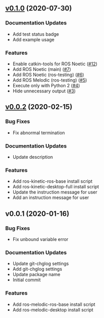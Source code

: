 
<a name="v0.1.0"></a>
## [v0.1.0](https://github.com/Tiryoh/ros_setup_scripts_ubuntu/compare/v0.0.2...v0.1.0) (2020-07-30)

### Documentation Updates

* Add test status badge
* Add example usage

### Features

* Enable catkin-tools for ROS Noetic ([#12](https://github.com/Tiryoh/ros_setup_scripts_ubuntu/issues/12))
* Add ROS Noetic (main) ([#7](https://github.com/Tiryoh/ros_setup_scripts_ubuntu/issues/7))
* Add ROS Noetic (ros-testing) ([#6](https://github.com/Tiryoh/ros_setup_scripts_ubuntu/issues/6))
* Add ROS Melodic (ros-testing) ([#5](https://github.com/Tiryoh/ros_setup_scripts_ubuntu/issues/5))
* Execute only with Python 2 ([#4](https://github.com/Tiryoh/ros_setup_scripts_ubuntu/issues/4))
* Hide unnecessary output ([#3](https://github.com/Tiryoh/ros_setup_scripts_ubuntu/issues/3))


<a name="v0.0.2"></a>
## [v0.0.2](https://github.com/Tiryoh/ros_setup_scripts_ubuntu/compare/v0.0.1...v0.0.2) (2020-02-15)

### Bug Fixes

* Fix abnormal termination

### Documentation Updates

* Update description

### Features

* Add ros-kinetic-ros-base install script
* Add ros-kinetic-desktop-full install script
* Update the instruction message for user
* Add an instruction message for user


<a name="v0.0.1"></a>
## v0.0.1 (2020-01-16)

### Bug Fixes

* Fix unbound variable error

### Documentation Updates

* Update git-chglog settings
* Add git-chglog settings
* Update package name
* Initial commit

### Features

* Add ros-melodic-ros-base install script
* Add ros-melodic-desktop install script

